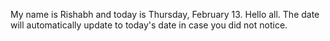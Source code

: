 My name is Rishabh and today is Thursday, February 13. Hello all. The date will automatically update to today's date in case you did not notice.
